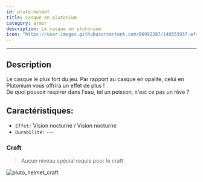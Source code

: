 ```yaml
---
id: pluto-helmet
title: Casque en plutonium
category: armor
description: Le casque en plutonium
icon: "https://user-images.githubusercontent.com/66992287/148553937-af45caeb-82d7-4fd1-8108-f3e7ba8f3287.png"
---
```

___
## Description

Le casque le plus fort du jeu. Par rapport au casque en opalite, celui en Plutonium vous offrira un effet de plus !  
De quoi pouvoir respirer dans l'eau, tel un poisson, n'est ce pas un rêve ?

## Caractéristiques: 

* ``Effet:`` Vision nocturne / Vision nocturne
* ``Durabilité:`` ---

### Craft

> Aucun niveau spécial requis pour le craft

![pluto_helmet_craft](https://user-images.githubusercontent.com/66992287/148553940-1ac12aa3-7a6a-4a5d-8543-f7654218a2d0.png)
